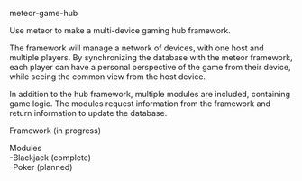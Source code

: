 meteor-game-hub

Use meteor to make a multi-device gaming hub framework. 

The framework will manage a network of devices, with one 
host and multiple players. By synchronizing the database
with the meteor framework, each player can have a personal
perspective of the game from their device, while seeing the
common view from the host device.

In addition to the hub framework, multiple modules are
included, containing game logic. The modules request information
from the framework and return information to update the database.

Framework (in progress)

Modules  
-Blackjack (complete)  
-Poker (planned)
